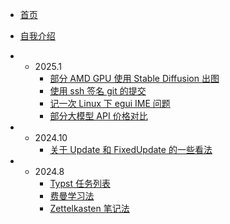 - [首页](/README.md)
- [自我介绍](/website/AboutMe.md)

- - 2025.1
    - [部分 AMD GPU 使用 Stable Diffusion 出图](/website/2025/1/amd-gpu-stable-diffusion.md)
    - [使用 ssh 签名 git 的提交](/website/2025/1/git-sign-with-ssh.md)
    - [记一次 Linux 下 egui IME 问题](/website/2025/1/egui-ime.md)
    - [部分大模型 API 价格对比](/website/2025/1/big-model-api-price-comparison.md)

- - 2024.10
    - [关于 Update 和 FixedUpdate 的一些看法](/website/2024/10/Update-FixedUpdate.md)

- - 2024.8
    - [Typst 任务列表](/website/2024/8/typst-todo.md)
    - [费曼学习法](/website/2024/8/费曼学习法.md)
    - [Zettelkasten 笔记法](/website/2024/8/Zettelkasten.md)
